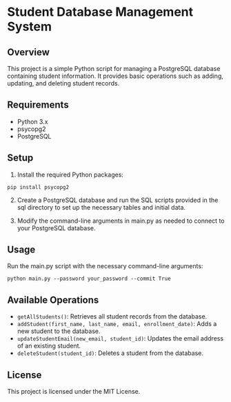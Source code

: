 # Student Database Management System
## Overview
This project is a simple Python script for managing a PostgreSQL database containing student information. It provides basic operations such as adding, updating, and deleting student records.

## Requirements
- Python 3.x
- psycopg2
- PostgreSQL

## Setup
1. Install the required Python packages:

`pip install psycopg2`

2. Create a PostgreSQL database and run the SQL scripts provided in the sql directory to set up the necessary tables and initial data.

3. Modify the command-line arguments in main.py as needed to connect to your PostgreSQL database.

## Usage
Run the main.py script with the necessary command-line arguments:

`python main.py --password your_password --commit True`

## Available Operations
- `getAllStudents()`: Retrieves all student records from the database.
- `addStudent(first_name, last_name, email, enrollment_date)`: Adds a new student to the database.
- `updateStudentEmail(new_email, student_id)`: Updates the email address of an existing student.
- `deleteStudent(student_id)`: Deletes a student from the database.

## License
This project is licensed under the MIT License.
